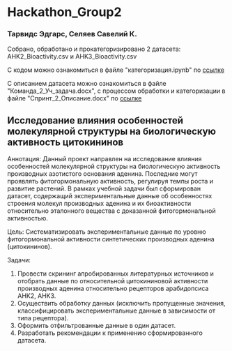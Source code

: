 # Hackathon_Group2

### Тарвидс Эдгарс, Селяев Савелий К.

Собрано, обработано и прокатегоризировано 2 датасета: AHK2_Bioactivity.csv и AHK3_Bioactivity.csv

С кодом можно ознакомиться в файле "категоризация.ipynb" по [ссылке](https://drive.google.com/drive/folders/1vbdjPb96xSBg3FPFFCqAerqo1VgK2p8Z?usp=sharing)

С описанием датасета можно ознакомиться в файле "Команда_2_Уч_задача.docx", с процессом обработки и категоризации в файле "Спринт_2_Описание.docx" по [ссылке](https://drive.google.com/drive/folders/1vbdjPb96xSBg3FPFFCqAerqo1VgK2p8Z?usp=sharing) 


## Исследование влияния особенностей молекулярной структуры на биологическую активность цитокининов

Аннотация: Данный проект направлен на исследование влияния особенностей молекулярной структуры на биологическую активность производных азотистого основания аденина. Последние могут проявлять фитогормональную активность, регулируя темпы роста и развитие растений. В рамках учебной задачи был сформирован датасет, содержащий экспериментальные данные об особенностях строения молекул производных аденина и их биоактивности относительно эталонного вещества с доказанной фитогормональной активностью.

Цель: Систематизировать экспериментальные данные по уровню фитогормональной активности синтетических производных аденина (цитокининов).

Задачи:
1. Провести скрининг апробированных литературных источников и отобрать данные по относительной цитокининовой активности производных аденина относительно рецепторов арабидопсиса AHK2, AHK3.
2. Осуществить обработку данных (исключить пропущенные значения, классифицировать экспериментальные данные в зависимости от типа рецептора).
3. Оформить отфильтрованные данные в один датасет.
4. Разработать рекомендации к применению сформированного датасета.



